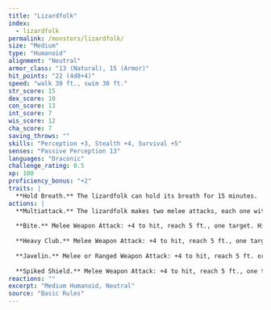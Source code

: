 ```yaml
---
title: "Lizardfolk"
index:
  - lizardfolk
permalink: /monsters/lizardfolk/
size: "Medium"
type: "Humanoid"
alignment: "Neutral"
armor_class: "13 (Natural), 15 (Armor)"
hit_points: "22 (4d8+4)"
speed: "walk 30 ft., swim 30 ft."
str_score: 15
dex_score: 10
con_score: 13
int_score: 7
wis_score: 12
cha_score: 7
saving_throws: ""
skills: "Perception +3, Stealth +4, Survival +5"
senses: "Passive Perception 13"
languages: "Draconic"
challenge_rating: 0.5
xp: 100
proficiency_bonus: "+2"
traits: |
  **Hold Breath.** The lizardfolk can hold its breath for 15 minutes.
actions: |
  **Multiattack.** The lizardfolk makes two melee attacks, each one with a different weapon.
  
  **Bite.** Melee Weapon Attack: +4 to hit, reach 5 ft., one target. Hit: 5 (1d6 + 2) piercing damage.
  
  **Heavy Club.** Melee Weapon Attack: +4 to hit, reach 5 ft., one target. Hit: 5 (1d6 + 2) bludgeoning damage.
  
  **Javelin.** Melee or Ranged Weapon Attack: +4 to hit, reach 5 ft. or range 30/120 ft., one target. Hit: 5 (1d6 + 2) piercing damage.
  
  **Spiked Shield.** Melee Weapon Attack: +4 to hit, reach 5 ft., one target. Hit: 5 (1d6 + 2) piercing damage.
reactions: ""
excerpt: "Medium Humanoid, Neutral"
source: "Basic Rules"
---
```

